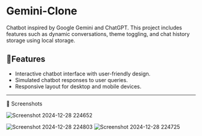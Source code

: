 # Gemini-Clone
Chatbot inspired by Google Gemini and ChatGPT. This project includes features such as dynamic conversations, theme toggling, and chat history storage using local storage.

## 🌟Features
- Interactive chatbot interface with user-friendly design.
- Simulated chatbot responses to user queries.
- Responsive layout for desktop and mobile devices.

---

📸 Screenshots

![Screenshot 2024-12-28 224652](https://github.com/user-attachments/assets/c26218f1-b4b7-4cd0-b7c6-ab3734d6186b)

![Screenshot 2024-12-28 224803](https://github.com/user-attachments/assets/ae07af7d-152a-4ff6-9f6c-2a31b8d9bdad)
![Screenshot 2024-12-28 224725](https://github.com/user-attachments/assets/d7fb1dbc-47cb-42ff-a4e3-6b9816d2bb60)
